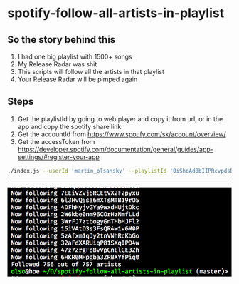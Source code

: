 # spotify-follow-all-artists-in-playlist

## So the story behind this

1. I had one big playlist with 1500+ songs
2. My Release Radar was shit
3. This scripts will follow all the artists in that playlist
4. Your Release Radar will be pimped again

## Steps

1. Get the playlistId by going to web player and copy it from url, or in the app and copy the spotify share link
2. Get the accountId from https://www.spotify.com/sk/account/overview/
3. Get the accessToken from https://developer.spotify.com/documentation/general/guides/app-settings/#register-your-app

```bash
./index.js --userId 'martin_olsansky' --playlistId '0iShoAd8bIIPRcvpdsDYoJ' --accessToken 'XXX'
```

---

![Screenshot 1](Screen%20Shot%202018-06-10%20at%2023.47.46.png)
